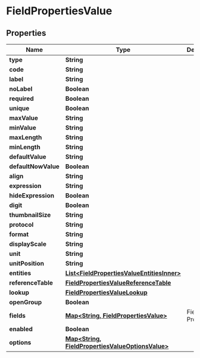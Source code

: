

# FieldPropertiesValue


## Properties

| Name | Type | Description | Notes |
|------------ | ------------- | ------------- | -------------|
|**type** | **String** |  |  [optional] |
|**code** | **String** |  |  [optional] |
|**label** | **String** |  |  [optional] |
|**noLabel** | **Boolean** |  |  [optional] |
|**required** | **Boolean** |  |  [optional] |
|**unique** | **Boolean** |  |  [optional] |
|**maxValue** | **String** |  |  [optional] |
|**minValue** | **String** |  |  [optional] |
|**maxLength** | **String** |  |  [optional] |
|**minLength** | **String** |  |  [optional] |
|**defaultValue** | **String** |  |  [optional] |
|**defaultNowValue** | **Boolean** |  |  [optional] |
|**align** | **String** |  |  [optional] |
|**expression** | **String** |  |  [optional] |
|**hideExpression** | **Boolean** |  |  [optional] |
|**digit** | **Boolean** |  |  [optional] |
|**thumbnailSize** | **String** |  |  [optional] |
|**protocol** | **String** |  |  [optional] |
|**format** | **String** |  |  [optional] |
|**displayScale** | **String** |  |  [optional] |
|**unit** | **String** |  |  [optional] |
|**unitPosition** | **String** |  |  [optional] |
|**entities** | [**List&lt;FieldPropertiesValueEntitiesInner&gt;**](FieldPropertiesValueEntitiesInner.md) |  |  [optional] |
|**referenceTable** | [**FieldPropertiesValueReferenceTable**](FieldPropertiesValueReferenceTable.md) |  |  [optional] |
|**lookup** | [**FieldPropertiesValueLookup**](FieldPropertiesValueLookup.md) |  |  [optional] |
|**openGroup** | **Boolean** |  |  [optional] |
|**fields** | [**Map&lt;String, FieldPropertiesValue&gt;**](FieldPropertiesValue.md) | Field Properties |  [optional] |
|**enabled** | **Boolean** |  |  [optional] |
|**options** | [**Map&lt;String, FieldPropertiesValueOptionsValue&gt;**](FieldPropertiesValueOptionsValue.md) |  |  [optional] |




